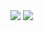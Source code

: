 <img src="resources/images/umbrella/LookinGood.png">


<img src="resources/images/umbrella/FinishedChart.jpg">
